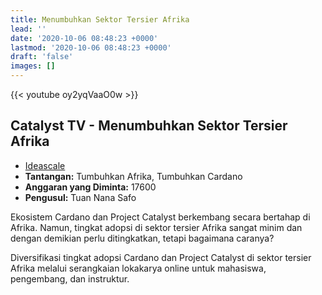 ```yaml
---
title: Menumbuhkan Sektor Tersier Afrika
lead: ''
date: '2020-10-06 08:48:23 +0000'
lastmod: '2020-10-06 08:48:23 +0000'
draft: 'false'
images: []
---
```


{{&lt;  youtube oy2yqVaaO0w &gt;}}

## Catalyst TV - Menumbuhkan Sektor Tersier Afrika

- [Ideascale](https://cardano.ideascale.com/c/idea/414939)
- **Tantangan:** Tumbuhkan Afrika, Tumbuhkan Cardano
- **Anggaran yang Diminta:** 17600
- **Pengusul:** Tuan Nana Safo

Ekosistem Cardano dan Project Catalyst berkembang secara bertahap di Afrika. Namun, tingkat adopsi di sektor tersier Afrika sangat minim dan dengan demikian perlu ditingkatkan, tetapi bagaimana caranya?

Diversifikasi tingkat adopsi Cardano dan Project Catalyst di sektor tersier Afrika melalui serangkaian lokakarya online untuk mahasiswa, pengembang, dan instruktur.
